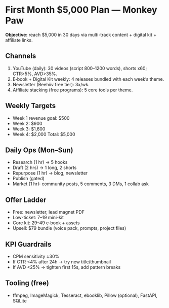 # First Month $5,000 Plan — Monkey Paw
**Objective:** reach $5,000 in 30 days via multi-track content + digital kit + affiliate links.

## Channels
1) YouTube (daily): 30 videos (script 800–1200 words), shorts x60; CTR>5%, AVD>35%.
2) E‑book + Digital Kit weekly: 4 releases bundled with each week’s theme.
3) Newsletter (Beehiiv free tier): 3x/wk.
4) Affiliate stacking (free programs): 5 core tools per theme.

## Weekly Targets
- Week 1 revenue goal: $500
- Week 2: $900
- Week 3: $1,600
- Week 4: $2,000
Total: $5,000

## Daily Ops (Mon–Sun)
- Research (1 hr) → 5 hooks
- Draft (2 hrs) → 1 long, 2 shorts
- Repurpose (1 hr) → blog, newsletter
- Publish (gated)
- Market (1 hr): community posts, 5 comments, 3 DMs, 1 collab ask

## Offer Ladder
- Free: newsletter, lead magnet PDF
- Low-ticket: $7–$19 mini-kit
- Core kit: $29–$49 e‑book + assets
- Upsell: $79 bundle (voice pack, prompts, project files)

## KPI Guardrails
- CPM sensitivity ±30%
- If CTR <4% after 24h → try new title/thumbnail
- If AVD <25% → tighten first 15s, add pattern breaks

## Tooling (free)
- ffmpeg, ImageMagick, Tesseract, ebooklib, Pillow (optional), FastAPI, SQLite

